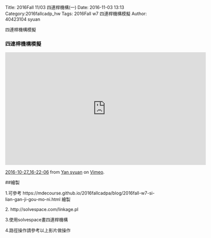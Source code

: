 Title: 2016Fall 11/03 四連桿機構(一)
Date: 2016-11-03 13:13
Category:2016fallcadp_hw
Tags: 2016Fall w7 四連桿機構模擬
Author: 40423104 syuan

四連桿機構模擬
<!-- PELICAN_END_SUMMARY -->
### 四連桿機構模擬
<iframe src="https://player.vimeo.com/video/189118736" width="640" height="360" frameborder="0" webkitallowfullscreen mozallowfullscreen allowfullscreen></iframe>
<p><a href="https://vimeo.com/189118736">2016-10-27_16-22-06</a> from <a href="https://vimeo.com/user44900188">Yan syuan</a> on <a href="https://vimeo.com">Vimeo</a>.</p>

##繪製
<p>1.可參考 https://mdecourse.github.io/2016fallcadpa/blog/2016fall-w7-si-lian-gan-ji-gou-mo-ni.html 繪製</p>
<p>2. http://solvespace.com/linkage.pl </p>
<p>3.使用solvespace畫四連桿機構</p>
<p>4.路徑操作請參考以上影片做操作</p>
